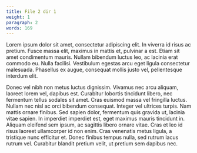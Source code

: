 ```yaml
---
title: File 2 dir 1
weight: 1
paragraph: 2
words: 169
---
```


Lorem ipsum dolor sit amet, consectetur adipiscing elit. In viverra id risus ac pretium. Fusce massa elit, maximus in mattis et, pulvinar a est. Etiam sit amet condimentum mauris. Nullam bibendum luctus leo, ac lacinia erat commodo eu. Nulla facilisi. Vestibulum egestas arcu eget ligula consectetur malesuada. Phasellus ex augue, consequat mollis justo vel, pellentesque interdum elit.

Donec vel nibh non metus luctus dignissim. Vivamus nec arcu aliquam, laoreet lorem vel, dapibus est. Curabitur lobortis tincidunt libero, nec fermentum tellus sodales sit amet. Cras euismod massa vel fringilla luctus. Nullam nec nisl ac orci bibendum consequat. Integer vel ultrices turpis. Nam mattis ornare finibus. Sed sapien dolor, fermentum quis gravida ut, lacinia vitae sapien. In imperdiet imperdiet est, eget maximus mauris tincidunt in. Aliquam eleifend sem ipsum, ac sagittis libero ornare vitae. Cras et leo id risus laoreet ullamcorper id non enim. Cras venenatis metus ligula, a tristique nunc efficitur et. Donec finibus tempus nulla, sed rutrum lacus rutrum vel. Curabitur blandit pretium velit, ut pretium sem dapibus nec.